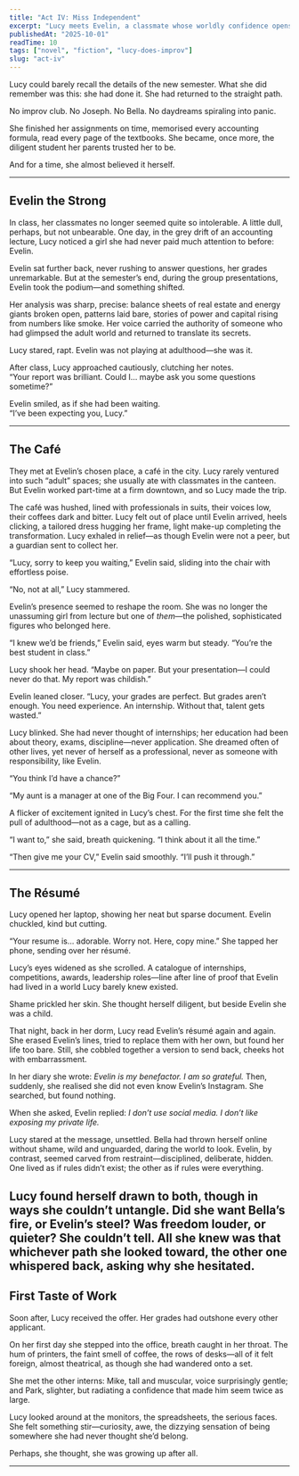 ```yaml
---
title: "Act IV: Miss Independent" 
excerpt: "Lucy meets Evelin, a classmate whose worldly confidence opens a door into the adult world—and tempts Lucy to abandon imagination for ambition." 
publishedAt: "2025-10-01" 
readTime: 10
tags: ["novel", "fiction", "lucy-does-improv"] 
slug: "act-iv" 
---
```


Lucy could barely recall the details of the new semester. What she did remember was this: she had done it. She had returned to the straight path.  

No improv club. No Joseph. No Bella. No daydreams spiraling into panic.  

She finished her assignments on time, memorised every accounting formula, read every page of the textbooks. She became, once more, the diligent student her parents trusted her to be.  

And for a time, she almost believed it herself.  

---

## Evelin the Strong

In class, her classmates no longer seemed quite so intolerable. A little dull, perhaps, but not unbearable. One day, in the grey drift of an accounting lecture, Lucy noticed a girl she had never paid much attention to before: Evelin.  

Evelin sat further back, never rushing to answer questions, her grades unremarkable. But at the semester’s end, during the group presentations, Evelin took the podium—and something shifted.  

Her analysis was sharp, precise: balance sheets of real estate and energy giants broken open, patterns laid bare, stories of power and capital rising from numbers like smoke. Her voice carried the authority of someone who had glimpsed the adult world and returned to translate its secrets.  

Lucy stared, rapt. Evelin was not playing at adulthood—she was it.  

After class, Lucy approached cautiously, clutching her notes.  
“Your report was brilliant. Could I… maybe ask you some questions sometime?”  

Evelin smiled, as if she had been waiting.  
“I’ve been expecting you, Lucy.”  

---

## The Café  

They met at Evelin’s chosen place, a café in the city. Lucy rarely ventured into such “adult” spaces; she usually ate with classmates in the canteen. But Evelin worked part-time at a firm downtown, and so Lucy made the trip.  

The café was hushed, lined with professionals in suits, their voices low, their coffees dark and bitter. Lucy felt out of place until Evelin arrived, heels clicking, a tailored dress hugging her frame, light make-up completing the transformation. Lucy exhaled in relief—as though Evelin were not a peer, but a guardian sent to collect her.  

“Lucy, sorry to keep you waiting,” Evelin said, sliding into the chair with effortless poise.  

“No, not at all,” Lucy stammered.  

Evelin’s presence seemed to reshape the room. She was no longer the unassuming girl from lecture but one of *them*—the polished, sophisticated figures who belonged here.  

“I knew we’d be friends,” Evelin said, eyes warm but steady. “You’re the best student in class.”  

Lucy shook her head. “Maybe on paper. But your presentation—I could never do that. My report was childish.”  

Evelin leaned closer. “Lucy, your grades are perfect. But grades aren’t enough. You need experience. An internship. Without that, talent gets wasted.”  

Lucy blinked. She had never thought of internships; her education had been about theory, exams, discipline—never application. She dreamed often of other lives, yet never of herself as a professional, never as someone with responsibility, like Evelin.  

“You think I’d have a chance?”  

“My aunt is a manager at one of the Big Four. I can recommend you.”  

A flicker of excitement ignited in Lucy’s chest. For the first time she felt the pull of adulthood—not as a cage, but as a calling.  

“I want to,” she said, breath quickening. “I think about it all the time.”  

“Then give me your CV,” Evelin said smoothly. “I’ll push it through.”  

---

## The Résumé  

Lucy opened her laptop, showing her neat but sparse document. Evelin chuckled, kind but cutting.  

“Your resume is... adorable. Worry not. Here, copy mine.” She tapped her phone, sending over her résumé.  

Lucy’s eyes widened as she scrolled. A catalogue of internships, competitions, awards, leadership roles—line after line of proof that Evelin had lived in a world Lucy barely knew existed.  

Shame prickled her skin. She thought herself diligent, but beside Evelin she was a child.  

That night, back in her dorm, Lucy read Evelin’s résumé again and again. She erased Evelin’s lines, tried to replace them with her own, but found her life too bare. Still, she cobbled together a version to send back, cheeks hot with embarrassment.  

In her diary she wrote: *Evelin is my benefactor. I am so grateful.* Then, suddenly, she realised she did not even know Evelin’s Instagram. She searched, but found nothing.  

When she asked, Evelin replied: *I don’t use social media. I don’t like exposing my private life.*  

Lucy stared at the message, unsettled. Bella had thrown herself online without shame, wild and unguarded, daring the world to look. Evelin, by contrast, seemed carved from restraint—disciplined, deliberate, hidden. One lived as if rules didn’t exist; the other as if rules were everything.

Lucy found herself drawn to both, though in ways she couldn’t untangle. Did she want Bella’s fire, or Evelin’s steel? Was freedom louder, or quieter? She couldn’t tell. All she knew was that whichever path she looked toward, the other one whispered back, asking why she hesitated.
---

## First Taste of Work  

Soon after, Lucy received the offer. Her grades had outshone every other applicant.  

On her first day she stepped into the office, breath caught in her throat. The hum of printers, the faint smell of coffee, the rows of desks—all of it felt foreign, almost theatrical, as though she had wandered onto a set.  

She met the other interns: Mike, tall and muscular, voice surprisingly gentle; and Park, slighter, but radiating a confidence that made him seem twice as large.  

Lucy looked around at the monitors, the spreadsheets, the serious faces. She felt something stir—curiosity, awe, the dizzying sensation of being somewhere she had never thought she’d belong.  

Perhaps, she thought, she was growing up after all.  

---